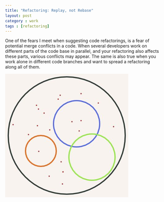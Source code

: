 ```yaml
---
title: "Refactoring: Replay, not Rebase"
layout: post
category : work
tags : [refactoring]
---
```


One of the fears I meet when suggesting code refactorings, is a fear of potential merge conflicts in a code.
When several developers work on different parts of the code base in parallel, and your refactoring also affects these parts, various conflicts may appear.
The same is also true when you work alone in different code branches and want to spread a refactoring along all of them.

![code changes](/images/refactoring-replay-not-rebase/code_changes.jpg)
